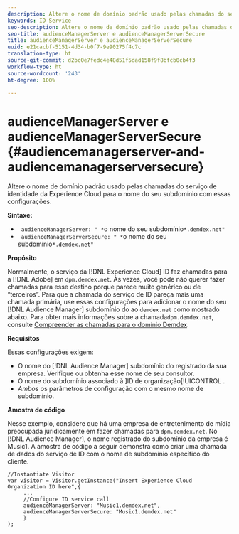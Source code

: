 ```yaml
---
description: Altere o nome de domínio padrão usado pelas chamadas do serviço de identidade da Experience Cloud para o nome do seu subdomínio com essas configurações.
keywords: ID Service
seo-description: Altere o nome de domínio padrão usado pelas chamadas do serviço de identidade da Experience Cloud para o nome do seu subdomínio com essas configurações.
seo-title: audienceManagerServer e audienceManagerServerSecure
title: audienceManagerServer e audienceManagerServerSecure
uuid: e21cacbf-5151-4d34-b0f7-9e90275f4c7c
translation-type: ht
source-git-commit: d2bc0e7fedc4e48d51f5dad158f9f8bfcb0cb4f3
workflow-type: ht
source-wordcount: '243'
ht-degree: 100%

---
```



# audienceManagerServer e audienceManagerServerSecure {#audiencemanagerserver-and-audiencemanagerserversecure}

Altere o nome de domínio padrão usado pelas chamadas do serviço de identidade da Experience Cloud para o nome do seu subdomínio com essas configurações.

**Sintaxe:**

* ` audienceManagerServer: " *`o nome do seu subdomínio`*.demdex.net"`
* ` audienceManagerServerSecure: " *`o nome do seu subdomínio`*.demdex.net"`

**Propósito**

Normalmente, o serviço da [!DNL Experience Cloud] ID faz chamadas para a [!DNL Adobe] em `dpm.demdex.net`. Às vezes, você pode não querer fazer chamadas para esse destino porque parece muito genérico ou de “terceiros”. Para que a chamada do serviço de ID pareça mais uma chamada primária, use essas configurações para adicionar o nome do seu [!DNL Audience Manager] subdomínio do ao `demdex.net` como mostrado abaixo. Para obter mais informações sobre a chamada`dpm.demdex.net`, consulte [Compreender as chamadas para o domínio Demdex](https://docs.adobe.com/content/help/pt-BR/audience-manager/user-guide/reference/demdex-calls.html).

**Requisitos**

Essas configurações exigem:

* O nome do [!DNL Audience Manager] subdomínio do registrado da sua empresa. Verifique ou obtenha esse nome de seu consultor.
* O nome do subdomínio associado à ]ID de organização[!UICONTROL .
* *Ambos* os parâmetros de configuração com o mesmo nome de subdomínio.

**Amostra de código**

Nesse exemplo, considere que há uma empresa de entretenimento de mídia preocupada juridicamente em fazer chamadas para `dpm.demdex.net`. No [!DNL Audience Manager], o nome registrado do subdomínio da empresa é Music1. A amostra de código a seguir demonstra como criar uma chamada de dados do serviço de ID com o nome de subdomínio específico do cliente.

```
//Instantiate Visitor 
var visitor = Visitor.getInstance("Insert Experience Cloud Organization ID here",{ 
     ... 
     //Configure ID service call 
     audienceManagerServer: "Music1.demdex.net", 
     audienceManagerServerSecure: "Music1.demdex.net" 
     } 
);
```

